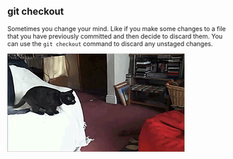 ##  git checkout

Sometimes you change your mind. Like if you make some changes to a file that you have previously committed and then decide to discard them. You can use the `git checkout` command to discard any unstaged changes.

![cat jumping into a bean bag](images/catjumpbeanbag.gif)